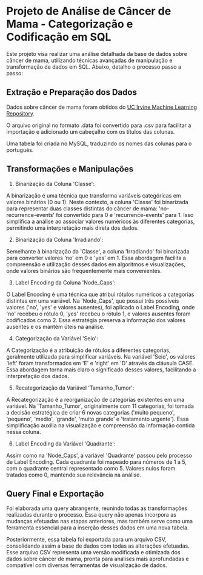 # Projeto de Análise de Câncer de Mama - Categorização e Codificação em SQL

Este projeto visa realizar uma análise detalhada da base de dados sobre câncer de mama, utilizando técnicas avançadas de manipulação e transformação de dados em SQL. Abaixo, detalho o processo passo a passo:

## Extração e Preparação dos Dados

Dados sobre câncer de mama foram obtidos do [UC Irvine Machine Learning Repository](https://archive.ics.uci.edu/dataset/14/breast+cancer).   

O arquivo original no formato .data foi convertido para .csv para facilitar a importação e adicionado um cabeçalho com os títulos das colunas.

Uma tabela foi criada no MySQL, traduzindo os nomes das colunas para o português.

## Transformações e Manipulações
1. Binarização da Coluna 'Classe':

A binarização é uma técnica que transforma variáveis categóricas em valores binários (0 ou 1). Neste contexto, a coluna 'Classe' foi binarizada para representar duas classes distintas do câncer de mama: 'no-recurrence-events' foi convertido para 0 e 'recurrence-events' para 1. Isso simplifica a análise ao associar valores numéricos às diferentes categorias, permitindo uma interpretação mais direta dos dados.

2. Binarização da Coluna 'Irradiando':
   
Semelhante à binarização da 'Classe', a coluna 'Irradiando' foi binarizada para converter valores 'no' em 0 e 'yes' em 1. Essa abordagem facilita a compreensão e utilização desses dados em algoritmos e visualizações, onde valores binários são frequentemente mais convenientes.

3. Label Encoding da Coluna 'Node_Caps':
   
O Label Encoding é uma técnica que atribui rótulos numéricos a categorias distintas em uma variável. Na 'Node_Caps', que possui três possíveis valores ('no', 'yes' e valores ausentes), foi aplicado o Label Encoding, onde 'no' recebeu o rótulo 0, 'yes' recebeu o rótulo 1, e valores ausentes foram codificados como 2. Essa estratégia preserva a informação dos valores ausentes e os mantém úteis na análise.

4. Categorização da Variável 'Seio':
   
A Categorização é a atribuição de rótulos a diferentes categorias, geralmente utilizada para simplificar variáveis. Na variável 'Seio', os valores 'left' foram transformados em 'E' e 'right' em 'D' através da cláusula CASE. Essa abordagem torna mais claro o significado desses valores, facilitando a interpretação dos dados.

5. Recategorização da Variável 'Tamanho_Tumor':
   
A Recategorização é a reorganização de categorias existentes em uma variável. Na 'Tamanho_Tumor', originalmente com 11 categorias, foi tomada a decisão estratégica de criar 6 novas categorias ('muito pequeno', 'pequeno', 'medio', 'grande', 'muito grande' e 'tratamento urgente'). Essa simplificação auxilia na visualização e compreensão da informação contida nessa coluna.

6. Label Encoding da Variável 'Quadrante':
    
Assim como na 'Node_Caps', a variável 'Quadrante' passou pelo processo de Label Encoding. Cada quadrante foi mapeado para números de 1 a 5, com o quadrante central representado como 5. Valores nulos foram tratados como 0, mantendo sua relevância na análise.

## Query Final e Exportação

Foi elaborada uma query abrangente, reunindo todas as transformações realizadas durante o processo. Essa query não apenas incorpora as mudanças efetuadas nas etapas anteriores, mas também serve como uma ferramenta essencial para a inserção desses dados em uma nova tabela.     

Posteriormente, essa tabela foi exportada para um arquivo CSV, consolidando assim a base de dados com todas as alterações efetuadas. Esse arquivo CSV representa uma versão modificada e otimizada dos dados sobre câncer de mama, pronta para análises mais aprofundadas e compatível com diversas ferramentas de visualização de dados.
